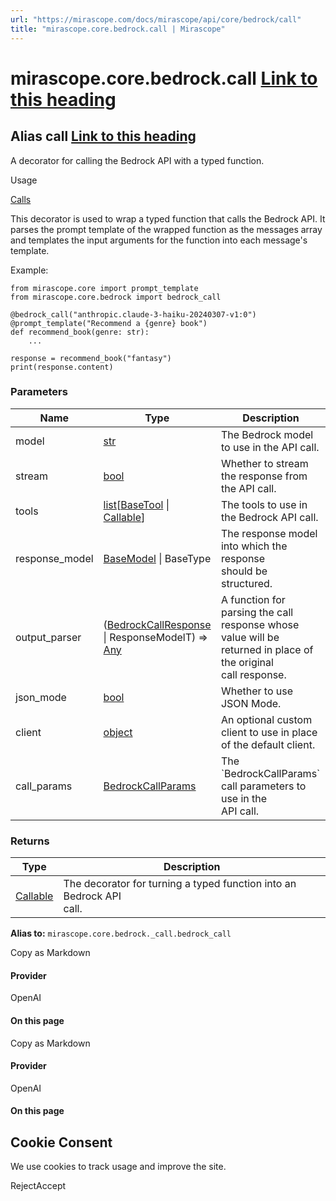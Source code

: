 ```yaml
---
url: "https://mirascope.com/docs/mirascope/api/core/bedrock/call"
title: "mirascope.core.bedrock.call | Mirascope"
---
```


# mirascope.core.bedrock.call [Link to this heading](https://mirascope.com/docs/mirascope/api/core/bedrock/call\#mirascope-core-bedrock-call)

## Alias call [Link to this heading](https://mirascope.com/docs/mirascope/api/core/bedrock/call\#call)

A decorator for calling the Bedrock API with a typed function.

Usage

[Calls](https://mirascope.com/docs/mirascope/learn/calls)

This decorator is used to wrap a typed function that calls the Bedrock API. It parses
the prompt template of the wrapped function as the messages array and templates the input
arguments for the function into each message's template.

Example:

```
from mirascope.core import prompt_template
from mirascope.core.bedrock import bedrock_call

@bedrock_call("anthropic.claude-3-haiku-20240307-v1:0")
@prompt_template("Recommend a {genre} book")
def recommend_book(genre: str):
    ...

response = recommend_book("fantasy")
print(response.content)
```

### Parameters

| Name | Type | Description |
| --- | --- | --- |
| model | [str](https://docs.python.org/3/library/stdtypes.html#str) | The Bedrock model to use in the API call. |
| stream | [bool](https://docs.python.org/3/library/functions.html#bool) | Whether to stream the response from the API call. |
| tools | [list](https://docs.python.org/3/library/stdtypes.html#list)\[[BaseTool](https://mirascope.com/docs/mirascope/api/core/base/tool#basetool) \| [Callable](https://docs.python.org/3/library/typing.html#typing.Callable)\] | The tools to use in the Bedrock API call. |
| response\_model | [BaseModel](https://docs.pydantic.dev/latest/api/base_model/) \| BaseType | The response model into which the response<br>should be structured. |
| output\_parser | ([BedrockCallResponse](https://mirascope.com/docs/mirascope/api/core/bedrock/call_response#bedrockcallresponse) \| ResponseModelT) =\> [Any](https://docs.python.org/3/library/typing.html#typing.Any) | A function for <br>parsing the call response whose value will be returned in place of the original<br>call response. |
| json\_mode | [bool](https://docs.python.org/3/library/functions.html#bool) | Whether to use JSON Mode. |
| client | [object](https://docs.python.org/3/library/functions.html#object) | An optional custom client to use in place of the default client. |
| call\_params | [BedrockCallParams](https://mirascope.com/docs/mirascope/api/core/bedrock/call_params#bedrockcallparams) | The \`BedrockCallParams\` call parameters to use in the<br>API call. |

### Returns

| Type | Description |
| --- | --- |
| [Callable](https://docs.python.org/3/library/typing.html#typing.Callable) | The decorator for turning a typed function into an Bedrock API<br>call. |

**Alias to:** `mirascope.core.bedrock._call.bedrock_call`

Copy as Markdown

#### Provider

OpenAI

#### On this page

Copy as Markdown

#### Provider

OpenAI

#### On this page

## Cookie Consent

We use cookies to track usage and improve the site.

RejectAccept